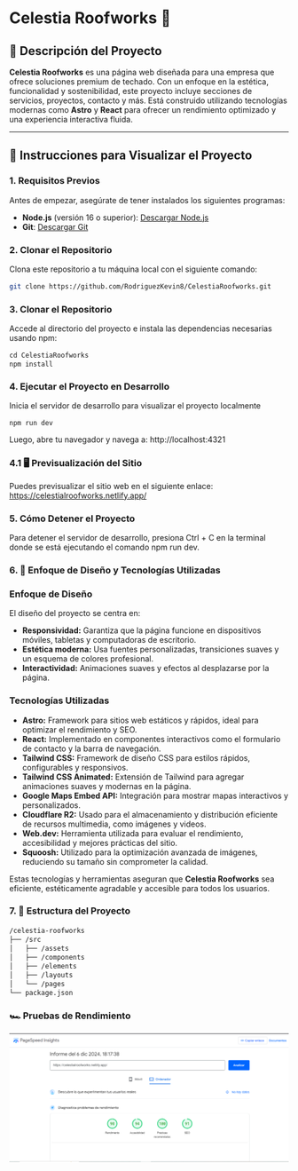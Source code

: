 # Celestia Roofworks 🌟

## 📖 Descripción del Proyecto

**Celestia Roofworks** es una página web diseñada para una empresa que ofrece soluciones premium de techado. Con un enfoque en la estética, funcionalidad y sostenibilidad, este proyecto incluye secciones de servicios, proyectos, contacto y más. Está construido utilizando tecnologías modernas como **Astro** y **React** para ofrecer un rendimiento optimizado y una experiencia interactiva fluida.

---

## 🚀 Instrucciones para Visualizar el Proyecto

### **1. Requisitos Previos**

Antes de empezar, asegúrate de tener instalados los siguientes programas:

- **Node.js** (versión 16 o superior): [Descargar Node.js](https://nodejs.org/)
- **Git**: [Descargar Git](https://git-scm.com/)

### **2. Clonar el Repositorio**

Clona este repositorio a tu máquina local con el siguiente comando:

```bash
git clone https://github.com/RodriguezKevin8/CelestiaRoofworks.git
```

### **3. Clonar el Repositorio**

Accede al directorio del proyecto e instala las dependencias necesarias usando npm:

```
cd CelestiaRoofworks
npm install

```

### **4. Ejecutar el Proyecto en Desarrollo**

Inicia el servidor de desarrollo para visualizar el proyecto localmente

```
npm run dev
```

Luego, abre tu navegador y navega a: http://localhost:4321

### **4.1 🖥️ Previsualización del Sitio**

Puedes previsualizar el sitio web en el siguiente enlace:
https://celestialroofworks.netlify.app/

### **5. Cómo Detener el Proyecto**

Para detener el servidor de desarrollo, presiona Ctrl + C en la terminal donde se está ejecutando el comando npm run dev.

### **6. 🎨 Enfoque de Diseño y Tecnologías Utilizadas**

### **Enfoque de Diseño**

El diseño del proyecto se centra en:

- **Responsividad:** Garantiza que la página funcione en dispositivos móviles, tabletas y computadoras de escritorio.
- **Estética moderna:** Usa fuentes personalizadas, transiciones suaves y un esquema de colores profesional.
- **Interactividad:** Animaciones suaves y efectos al desplazarse por la página.

### **Tecnologías Utilizadas**

- **Astro:** Framework para sitios web estáticos y rápidos, ideal para optimizar el rendimiento y SEO.
- **React:** Implementado en componentes interactivos como el formulario de contacto y la barra de navegación.
- **Tailwind CSS:** Framework de diseño CSS para estilos rápidos, configurables y responsivos.
- **Tailwind CSS Animated:** Extensión de Tailwind para agregar animaciones suaves y modernas en la página.
- **Google Maps Embed API:** Integración para mostrar mapas interactivos y personalizados.
- **Cloudflare R2:** Usado para el almacenamiento y distribución eficiente de recursos multimedia, como imágenes y videos.
- **Web.dev:** Herramienta utilizada para evaluar el rendimiento, accesibilidad y mejores prácticas del sitio.
- **Squoosh:** Utilizado para la optimización avanzada de imágenes, reduciendo su tamaño sin comprometer la calidad.

Estas tecnologías y herramientas aseguran que **Celestia Roofworks** sea eficiente, estéticamente agradable y accesible para todos los usuarios.

### **7. 📂 Estructura del Proyecto**

```
/celestia-roofworks
├── /src
│   ├── /assets
│   ├── /components
│   ├── /elements
│   ├── /layouts
│   └── /pages
└── package.json

```

### 🏎️ Pruebas de Rendimiento

![Pruebas de rendimiento](./src/assets/carga.png)
